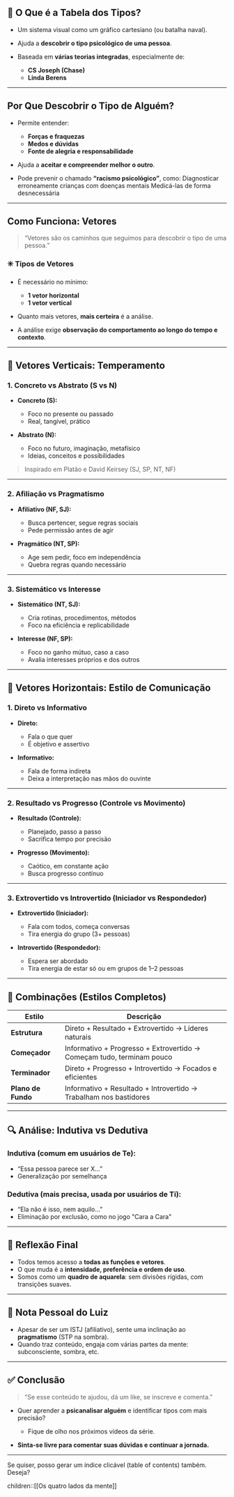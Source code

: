 ## 🧠 O Que é a Tabela dos Tipos?

* Um sistema visual como um gráfico cartesiano (ou batalha naval).
* Ajuda a **descobrir o tipo psicológico de uma pessoa**.
* Baseada em **várias teorias integradas**, especialmente de:

  * **CS Joseph (Chase)**
  * **Linda Berens**

---

##  Por Que Descobrir o Tipo de Alguém?

* Permite entender:

  * **Forças e fraquezas**
  * **Medos e dúvidas**
  * **Fonte de alegria e responsabilidade**
* Ajuda a **aceitar e compreender melhor o outro**.
* Pode prevenir o chamado **“racismo psicológico”**, como:
	Diagnosticar erroneamente crianças com doenças mentais
	Medicá-las de forma desnecessária

---

## Como Funciona: Vetores

> “Vetores são os caminhos que seguimos para descobrir o tipo de uma pessoa.”

### ✳️ Tipos de Vetores

* É necessário no mínimo:

  * **1 vetor horizontal**
  * **1 vetor vertical**
* Quanto mais vetores, **mais certeira** é a análise.
* A análise exige **observação do comportamento ao longo do tempo e contexto**.

---

## 🧱 Vetores Verticais: Temperamento

### 1. **Concreto vs Abstrato** (S vs N)

* **Concreto (S):**

  * Foco no presente ou passado
  * Real, tangível, prático
* **Abstrato (N):**

  * Foco no futuro, imaginação, metafísico
  * Ideias, conceitos e possibilidades

> Inspirado em Platão e David Keirsey (SJ, SP, NT, NF)

---

### 2. **Afiliação vs Pragmatismo**

* **Afiliativo (NF, SJ):**

  * Busca pertencer, segue regras sociais
  * Pede permissão antes de agir
* **Pragmático (NT, SP):**

  * Age sem pedir, foco em independência
  * Quebra regras quando necessário

---

### 3. **Sistemático vs Interesse**

* **Sistemático (NT, SJ):**

  * Cria rotinas, procedimentos, métodos
  * Foco na eficiência e replicabilidade
* **Interesse (NF, SP):**

  * Foco no ganho mútuo, caso a caso
  * Avalia interesses próprios e dos outros

---

## 🧭 Vetores Horizontais: Estilo de Comunicação

### 1. **Direto vs Informativo**

* **Direto:**

  * Fala o que quer
  * É objetivo e assertivo
* **Informativo:**

  * Fala de forma indireta
  * Deixa a interpretação nas mãos do ouvinte

---

### 2. **Resultado vs Progresso** (Controle vs Movimento)

* **Resultado (Controle):**

  * Planejado, passo a passo
  * Sacrifica tempo por precisão
* **Progresso (Movimento):**

  * Caótico, em constante ação
  * Busca progresso contínuo

---

### 3. **Extrovertido vs Introvertido** (Iniciador vs Respondedor)

* **Extrovertido (Iniciador):**

  * Fala com todos, começa conversas
  * Tira energia do grupo (3+ pessoas)
* **Introvertido (Respondedor):**

  * Espera ser abordado
  * Tira energia de estar só ou em grupos de 1–2 pessoas

---

## 🧩 Combinações (Estilos Completos)

| Estilo             | Descrição                                                             |
| ------------------ | --------------------------------------------------------------------- |
| **Estrutura**      | Direto + Resultado + Extrovertido → Líderes naturais                  |
| **Começador**      | Informativo + Progresso + Extrovertido → Começam tudo, terminam pouco |
| **Terminador**     | Direto + Progresso + Introvertido → Focados e eficientes              |
| **Plano de Fundo** | Informativo + Resultado + Introvertido → Trabalham nos bastidores     |

---

## 🔍 Análise: Indutiva vs Dedutiva

### Indutiva (comum em usuários de Te):

* “Essa pessoa parece ser X…”
* Generalização por semelhança

### Dedutiva (mais precisa, usada por usuários de Ti):

* “Ela não é isso, nem aquilo…”
* Eliminação por exclusão, como no jogo "Cara a Cara"

---

## 🎨 Reflexão Final

* Todos temos acesso a **todas as funções e vetores**.
* O que muda é a **intensidade, preferência e ordem de uso**.
* Somos como um **quadro de aquarela**: sem divisões rígidas, com transições suaves.

---

## 🧠 Nota Pessoal do Luiz

* Apesar de ser um ISTJ (afiliativo), sente uma inclinação ao **pragmatismo** (STP na sombra).
* Quando traz conteúdo, engaja com várias partes da mente: subconsciente, sombra, etc.

---

## ✅ Conclusão

> “Se esse conteúdo te ajudou, dá um like, se inscreve e comenta.”

* Quer aprender a **psicanalisar alguém** e identificar tipos com mais precisão?

  * Fique de olho nos próximos vídeos da série.
* **Sinta-se livre para comentar suas dúvidas e continuar a jornada.**

---

Se quiser, posso gerar um índice clicável (table of contents) também. Deseja?

children::[[Os quatro lados da mente]]


